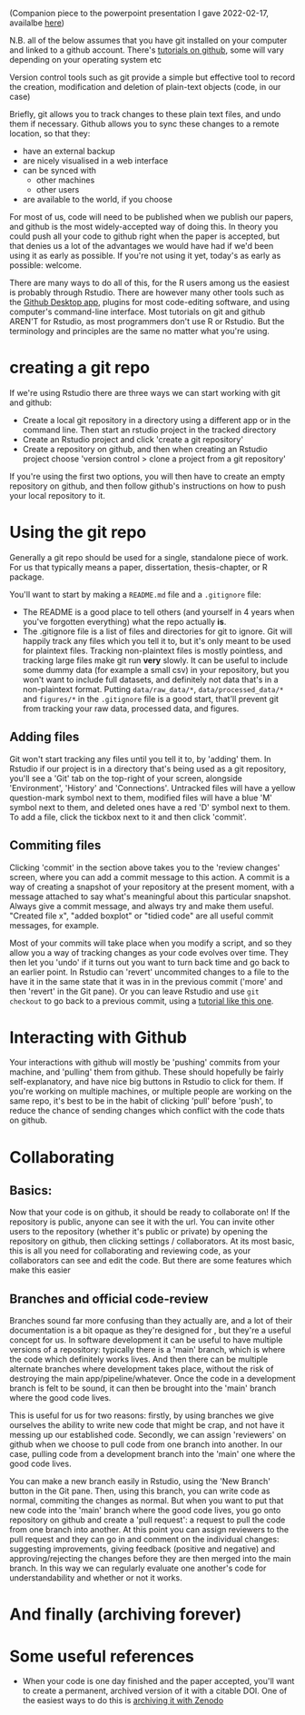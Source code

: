 (Companion piece to the powerpoint presentation I gave 2022-02-17, availalbe [here](https://www.dropbox.com/s/lf4hzc2tvv19gba/version_control_and_code_review.pptx?dl=0))

N.B. all of the below assumes that you have git installed on your computer and linked to a github account. There's [tutorials on github](https://docs.github.com/en/get-started/quickstart/hello-world), some will vary depending on your operating system etc 


Version control tools such as git provide a simple but effective tool to record the creation, modification and deletion of plain-text objects (code, in our case)

Briefly, git allows you to track changes to these plain text files, and undo them if necessary. Github allows you to sync these changes to a remote location, so that they:
- have an external backup
- are nicely visualised in a web interface
- can be synced with
	- other machines
	- other users
- are available to the world, if you choose

For most of us, code will need to be published when we publish our papers, and github is the most widely-accepted way of doing this. In theory you could push all your code to github right when the paper is accepted, but that denies us a lot of the advantages we would have had if we'd been using it as early as possible. If you're not using it yet, today's as early as possible: welcome.

There are many ways to do all of this, for the R users among us the easiest is probably through Rstudio. There are however many other tools such as the [Github Desktop app](https://desktop.github.com), plugins for most code-editing software, and using computer's command-line interface. Most tutorials on git and github AREN'T for Rstudio, as most programmers don't use R or Rstudio. But the terminology and principles are the same no matter what you're using.

# creating a git repo

If we're using Rstudio there are three ways we can start working with git and github:
- Create a local git repository in a directory using a different app or in the command line. Then start an rstudio project in the tracked directory
- Create an Rstudio project and click 'create a git repository'
- Create a repository on github, and then when creating an Rstudio project choose 'version control > clone a project from a git repository'

If you're using the first two options, you will then have to create an empty repository on github, and then follow github's instructions on how to push your local repository to it.

# Using the git repo

Generally a git repo should be used for a single, standalone piece of work. For us that typically means a paper, dissertation, thesis-chapter, or R package.

You'll want to start by making a `README.md` file and a `.gitignore` file: 
- The README is a good place to tell others (and yourself in 4 years when you've forgotten everything) what the repo actually **is**. 
- The .gitignore file is a list of files and directories for git to ignore. Git will happily track any files which you tell it to, but it's only meant to be used for plaintext files. Tracking non-plaintext files is mostly pointless, and tracking large files make git run **very** slowly. It can be useful to include some dummy data (for example a small csv) in your repository, but you won't want to include full datasets, and definitely not data that's in a non-plaintext format. Putting `data/raw_data/*`, `data/processed_data/*` and `figures/*` in the `.gitignore` file is a good start, that'll prevent git from tracking your raw data, processed data, and figures.

## Adding files
Git won't start tracking any files until you tell it to, by 'adding' them. In Rstudio if our project is in a directory that's being used as a git repository, you'll see a 'Git' tab on the top-right of your screen, alongside 'Environment', 'History' and 'Connections'. Untracked files will have a yellow question-mark symbol next to them, modified files will have a blue 'M' symbol next to them, and deleted ones have a red 'D' symbol next to them. To add a file, click the tickbox next to it and then click 'commit'. 

## Commiting files
Clicking 'commit' in the section above takes you to the 'review changes' screen, where you can add a commit message to this action. A commit is a way of creating a snapshot of your repository at the present moment, with a message attached to say what's meaningful about this particular snapshot. Always give a commit message, and always try and make them useful. "Created file x", "added boxplot" or "tidied code" are all useful commit messages, for example. 

Most of your commits will take place when you modify a script, and so they allow you a way of tracking changes as your code evolves over time. They then let you 'undo' if it turns out you want to turn back time and go back to an earlier point. In Rstudio can 'revert' uncommited changes to a file to the have it in the same state that it was in in the previous commit ('more' and then 'revert' in the Git pane). Or you can leave Rstudio and use `git checkout` to go back to a previous commit, using a [tutorial like this one](https://medium.com/swlh/using-git-how-to-go-back-to-a-previous-commit-8579ccc8180f).

# Interacting with Github

Your interactions with github will mostly be 'pushing' commits from your machine, and 'pulling' them from github. These should hopefully be fairly self-explanatory, and have nice big buttons in Rstudio to click for them. If you're working on multiple machines, or multiple people are working on the same repo, it's best to be in the habit of clicking 'pull' before 'push', to reduce the chance of sending changes which conflict with the code thats on github.

# Collaborating

## Basics:
Now that your code is on github, it should be ready to collaborate on! If the repository is public, anyone can see it with the url. You can invite other users to the repository (whether it's public or private) by opening the repository on github, then clicking settings / collaborators. At its most basic, this is all you need for collaborating and reviewing code, as your collaborators can see and edit the code. But there are some features which make this easier

## Branches and official code-review
Branches sound far more confusing than they actually are, and a lot of their documentation is a bit opaque as they're designed for , but they're a useful concept for us. In software development it can be useful to have multiple versions of a repository: typically there is a 'main' branch, which is where the code which definitely works lives. And then there can be multiple alternate branches where development takes place, without the risk of destroying the main app/pipeline/whatever. Once the code in a development branch is felt to be sound, it can then be brought into the 'main' branch where the good code lives.

This is useful for us for two reasons: firstly, by using branches we give ourselves the ability to write new code that might be crap, and not have it messing up our established code. Secondly, we can assign 'reviewers' on github when we choose to pull code from one branch into another. In our case, pulling code from a development branch into the 'main' one where the good code lives.

You can make a new branch easily in Rstudio, using the 'New Branch' button in the Git pane. Then, using this branch, you can write code as normal, commiting the changes as normal. But when you want to put that new code into the 'main' branch where the good code lives, you go onto repository on github and create a 'pull request': a request to pull the code from one branch into another. At this point you can assign reviewers to the pull request and they can go in and comment on the individual changes: suggesting improvements, giving feedback (positive and negative) and approving/rejecting the changes before they are then merged into the main branch. In this way we can regularly evaluate one another's code for understandability and whether or not it works. 


# And finally (archiving forever)



# Some useful references
- When your code is one day finished and the paper accepted, you'll want to create a permanent, archived version of it with a citable DOI. One of the easiest ways to do this is [archiving it with Zenodo](https://docs.github.com/en/repositories/archiving-a-github-repository/referencing-and-citing-content)